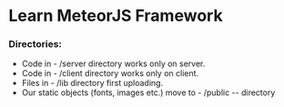 # Learn MeteorJS Framework

### Directories:
* Code in - /server  directory works only on server.
* Code in - /client  directory works only on client.
* Files in - /lib    directory first uploading.
* Our static objects (fonts, images etc.) move to - /public -- directory

